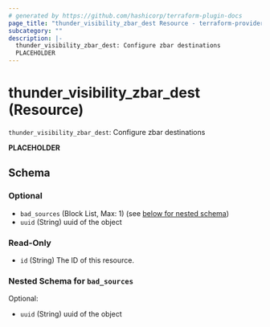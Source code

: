 ```yaml
---
# generated by https://github.com/hashicorp/terraform-plugin-docs
page_title: "thunder_visibility_zbar_dest Resource - terraform-provider-thunder"
subcategory: ""
description: |-
  thunder_visibility_zbar_dest: Configure zbar destinations
  PLACEHOLDER
---
```


# thunder_visibility_zbar_dest (Resource)

`thunder_visibility_zbar_dest`: Configure zbar destinations

__PLACEHOLDER__



<!-- schema generated by tfplugindocs -->
## Schema

### Optional

- `bad_sources` (Block List, Max: 1) (see [below for nested schema](#nestedblock--bad_sources))
- `uuid` (String) uuid of the object

### Read-Only

- `id` (String) The ID of this resource.

<a id="nestedblock--bad_sources"></a>
### Nested Schema for `bad_sources`

Optional:

- `uuid` (String) uuid of the object



